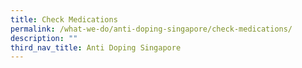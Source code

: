 ```yaml
---
title: Check Medications
permalink: /what-we-do/anti-doping-singapore/check-medications/
description: ""
third_nav_title: Anti Doping Singapore
---
```

